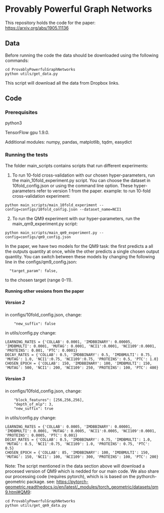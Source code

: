 # Provably Powerful Graph Networks
This repository holds the code for the paper:
https://arxiv.org/abs/1905.11136

## Data
Before running the code the data should be downloaded using the following commands:

```
cd ProvablyPowerfulGraphNetworks
python utils/get_data.py
```

This script will download all the data from Dropbox links. 



## Code

### Prerequisites

python3

TensorFlow gpu 1.9.0.

Additional modules: numpy, pandas, matplotlib, tqdm, easydict



### Running the tests

The folder main_scripts contains scripts that run different experiments:
1. To run 10-fold cross-validation with our chosen hyper-parameters, run the main_10fold_experiment.py script. You can choose the dataset in 10fold_config.json or using the command line option. These hyper-parameters refer to version 1 from the paper. 
example:
to run 10-fold cross-validation experiment:
```
python main_scripts/main_10fold_experiment --config=configs/10fold_config.json --dataset_name=NCI1
```
2. To run the QM9 experiment with our hyper-parameters, run the main_qm9_experiment.py script:
```
python main_scripts/main_qm9_experiment.py --config=configs/qm9_config.json
```

In the paper, we have two models for the QM9 task: the first predicts a all the outputs quantity at once, while the other predicts a single chosen output quantity. You can switch between these models by changing the following line in the configs/qm9_config.json:
```
  "target_param": false,
```
to the chosen target (range 0-11).

#### Running other vesions from the paper
##### Version 2
in configs/10fold_config.json, change:
```
    "new_suffix": false
```
in utils/config.py change:
```
LEARNING_RATES = {'COLLAB': 0.0001, 'IMDBBINARY': 0.00005, 'IMDBMULTI': 0.0001, 'MUTAG': 0.0001, 'NCI1':0.0001, 'NCI109':0.0001, 'PROTEINS': 0.001, 'PTC': 0.0001}
DECAY_RATES = {'COLLAB': 0.5, 'IMDBBINARY': 0.5, 'IMDBMULTI': 0.75, 'MUTAG': 1.0, 'NCI1':0.75, 'NCI109':0.75, 'PROTEINS': 0.5, 'PTC': 1.0}
CHOSEN_EPOCH = {'COLLAB': 150, 'IMDBBINARY': 100, 'IMDBMULTI': 150, 'MUTAG': 500, 'NCI1': 200, 'NCI109': 250, 'PROTEINS': 100, 'PTC': 400}
```

##### Version 3
in configs/10fold_config.json, change:
```
    "block_features": [256,256,256],
    "depth_of_mlp": 3,
    "new_suffix": true
```
in utils/config.py change:
```
LEARNING_RATES = {'COLLAB': 0.0005, 'IMDBBINARY': 0.00001, 'IMDBMULTI': 0.0001, 'MUTAG': 0.0005, 'NCI1':0.0005, 'NCI109':0.0001, 'PROTEINS': 0.0005, 'PTC': 0.001}
DECAY_RATES = {'COLLAB': 0.5, 'IMDBBINARY': 0.75, 'IMDBMULTI': 1.0, 'MUTAG': 0.5, 'NCI1':0.75, 'NCI109': 1.0, 'PROTEINS': 0.75, 'PTC': 0.5}
CHOSEN_EPOCH = {'COLLAB': 85, 'IMDBBINARY': 100, 'IMDBMULTI': 150, 'MUTAG': 150, 'NCI1': 100, 'NCI109': 300, 'PROTEINS': 100, 'PTC': 200}
```

Note: The script mentioned in the data section above will download a procesed version of QM9 which is nedded for our main code. We also share our processing code (requires pytorch), which is is based on the pythorch-geometric package.
see: https://pytorch-geometric.readthedocs.io/en/latest/_modules/torch_geometric/datasets/qm9.html#QM9:

```
cd ProvablyPowerfulGraphNetworks
python utils/get_qm9_data.py
```
